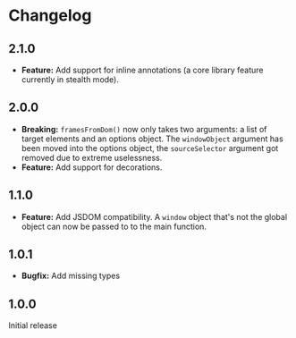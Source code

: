 # Changelog

## 2.1.0

- **Feature:** Add support for inline annotations (a core library feature currently in stealth mode).

## 2.0.0

- **Breaking:** `framesFromDom()` now only takes two arguments: a list of target elements and an options object. The `windowObject` argument has been moved into the options object, the `sourceSelector` argument got removed due to extreme uselessness.
- **Feature:** Add support for decorations.

## 1.1.0

- **Feature:** Add JSDOM compatibility. A `window` object that's not the global object can now be passed to to the main function.

## 1.0.1

- **Bugfix:** Add missing types

## 1.0.0

Initial release
